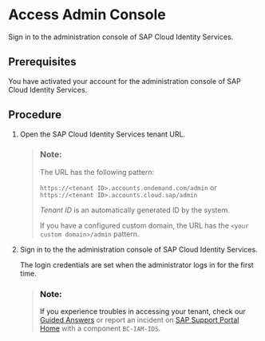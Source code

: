 <!-- loio2609e81741944c71be832a5b954b533a -->

# Access Admin Console

Sign in to the administration console of SAP Cloud Identity Services.



<a name="loio2609e81741944c71be832a5b954b533a__prereq_tps_hyg_hxb"/>

## Prerequisites

You have activated your account for the administration console of SAP Cloud Identity Services.



<a name="loio2609e81741944c71be832a5b954b533a__steps_epq_bt3_3xb"/>

## Procedure

1.  Open the SAP Cloud Identity Services tenant URL.

    > ### Note:  
    > The URL has the following pattern:
    > 
    > `https://<tenant ID>.accounts.ondemand.com/admin` or `https://<tenant ID>.accounts.cloud.sap/admin`
    > 
    > *Tenant ID* is an automatically generated ID by the system.
    > 
    > If you have a configured custom domain, the URL has the `<your custom domain>/admin` pattern.

2.  Sign in to the the administration console of SAP Cloud Identity Services.

    The login credentials are set when the administrator logs in for the first time.

    > ### Note:  
    > If you experience troubles in accessing your tenant, check our [Guided Answers](https://ga.support.sap.com/dtp/viewer/#/tree/2065/actions/26547:29111:35393:28666:29077:29079:29081:29083) or report an incident on [SAP Support Portal Home](https://support.sap.com/en/index.html) with a component `BC-IAM-IDS`.


